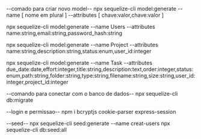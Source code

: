 
--comado para criar novo model--
npx sequelize-cli model:generate --name [ nome em plural ] --attributes [ chave:valor,chave:valor ]

npx sequelize-cli model:generate --name Users --attributes name:string,email:string,password_hash:string

npx sequelize-cli model:generate --name Project --attributes name:string,description:string,status:enum,user_id:integer

npx sequelize-cli model:generate --name Task --attributes due_date:date,effort:integer,title:string,description:text,order:integer,status:enum,path:string,folder:string,type:string,filename:string,size:string,user_id:integer,project_id:integer



--comando para conectar com o banco de dados--
npx sequelize-cli db:migrate


--login e permissao--
npm i bcryptjs cookie-parser express-session

--seed--
npx sequelize-cli seed:generate --name creat-users
npx sequelize-cli db:seed:all
